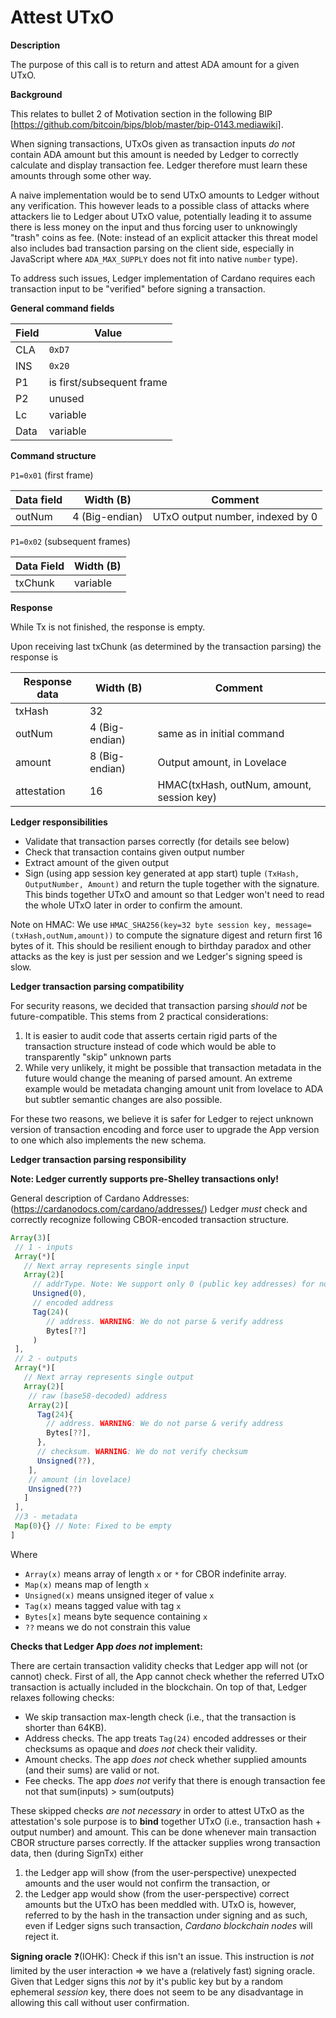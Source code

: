 # Attest UTxO

**Description**

The purpose of this call is to return and attest ADA amount for a given UTxO.

**Background**

This relates to bullet 2 of Motivation section in the following BIP [https://github.com/bitcoin/bips/blob/master/bip-0143.mediawiki].

When signing transactions, UTxOs given as transaction inputs *do not* contain ADA amount but this amount is needed by Ledger to correctly calculate and display transaction fee. Ledger therefore must learn these amounts through some other way.

A naive implementation would be to send UTxO amounts to Ledger without any verification. This however leads to a possible class of attacks where attackers lie to Ledger about UTxO value, potentially leading it to assume there is less money on the input and thus forcing user to unknowingly "trash" coins as fee. (Note: instead of an explicit attacker this threat model also includes bad transaction parsing on the client side, especially in JavaScript where `ADA_MAX_SUPPLY` does not fit into native `number` type).

To address such issues, Ledger implementation of Cardano requires each transaction input to be "verified" before signing a transaction.

**General command fields**

|Field|Value|
|-----|-----|
| CLA | `0xD7` |
| INS | `0x20` |
| P1 | is first/subsequent frame |
| P2 | unused |
| Lc | variable |
| Data | variable |

**Command structure**

`P1=0x01` (first frame)

|Data field|Width (B)|Comment|
|----------|---------|-------|
| outNum   |  4 (Big-endian)     | UTxO output number, indexed by 0|

`P1=0x02` (subsequent frames)

|Data Field|Width (B)|
|----------|---------|
| txChunk | variable |

**Response**

While Tx is not finished, the response is empty.

Upon receiving last txChunk (as determined by the transaction parsing) the response is

|Response data|Width (B)|Comment|
|----------|---------|-------|
| txHash   | 32 | |
| outNum | 4 (Big-endian) | same as in initial command|
| amount | 8 (Big-endian) | Output amount, in Lovelace|
| attestation | 16 | HMAC(txHash, outNum, amount, session key)|


**Ledger responsibilities**

- Validate that transaction parses correctly (for details see below)
- Check that transaction contains given output number
- Extract amount of the given output
- Sign (using app session key generated at app start) tuple `(TxHash, OutputNumber, Amount)` and return the tuple together with the signature. This binds together UTxO and amount so that Ledger won't need to read the whole UTxO later in order to confirm the amount.

Note on HMAC: We use `HMAC_SHA256(key=32 byte session key, message=(txHash,outNum,amount))` to compute the signature digest and return first 16 bytes of it. This should be resilient enough to birthday paradox and other attacks as the key is just per session and we Ledger's signing speed is slow.

**Ledger transaction parsing compatibility**

For security reasons, we decided that transaction parsing *should not* be future-compatible. This stems from 2 practical considerations:

1) It is easier to audit code that asserts certain rigid parts of the transaction structure instead of code which would be able to transparently "skip" unknown parts
2) While very unlikely, it might be possible that transaction metadata in the future would change the meaning of parsed amount. An extreme example would be metadata changing amount unit from lovelace to ADA but subtler semantic changes are also possible.

For these two reasons, we believe it is safer for Ledger to reject unknown version of transaction encoding and force user to upgrade the App version to one which also implements the new schema.

**Ledger transaction parsing responsibility**

**Note: Ledger currently supports pre-Shelley transactions only!**

General description of Cardano Addresses: (https://cardanodocs.com/cardano/addresses/)
Ledger *must* check and correctly recognize following CBOR-encoded transaction structure.

```javascript
Array(3)[
 // 1 - inputs
 Array(*)[ 
   // Next array represents single input
   Array(2)[
     // addrType. Note: We support only 0 (public key addresses) for now
     Unsigned(0),
     // encoded address
     Tag(24)(
        // address. WARNING: We do not parse & verify address
        Bytes[??]
     )
 ],
 // 2 - outputs
 Array(*)[
   // Next array represents single output
   Array(2)[
    // raw (base58-decoded) address
    Array(2)[
      Tag(24){
        // address. WARNING: We do not parse & verify address
        Bytes[??],
      },
      // checksum. WARNING: We do not verify checksum
      Unsigned(??),
    ],
    // amount (in lovelace)
    Unsigned(??)   
   ]
 ],
 //3 - metadata
 Map(0){} // Note: Fixed to be empty
]
```

Where 
- `Array(x)` means array of length `x` or `*` for CBOR indefinite array.
- `Map(x)` means map of length `x`
- `Unsigned(x)` means unsigned iteger of value `x`
- `Tag(x)` means tagged value with tag `x`
- `Bytes[x]` means byte sequence containing `x`
- `??` means we do not constrain this value

**Checks that Ledger App *does not* implement:**

There are certain transaction validity checks that Ledger app will not (or cannot) check.
First of all, the App cannot check whether the referred UTxO transaction is actually included in the blockchain.
On top of that, Ledger relaxes following checks:
- We skip transaction max-length check (i.e., that the transaction is shorter than 64KB).
- Address checks. The app treats `Tag(24)` encoded addresses or their checksums as opaque and *does not* check their validity.
- Amount checks. The app *does not* check whether supplied amounts (and their sums) are valid or not.
- Fee checks. The app *does not* verify that there is enough transaction fee not that sum(inputs) > sum(outputs)

These skipped checks *are not necessary* in order to attest UTxO as the attestation's sole purpose is to **bind** together UTxO (i.e., transaction hash + output number) and amount. This can be done whenever main transaction CBOR structure parses correctly. If the attacker supplies wrong transaction data, then (during SignTx) either
1) the Ledger app will show (from the user-perspective) unexpected amounts and the user would not confirm the transaction, or
2) the Ledger app would show (from the user-perspective) correct amounts but the UTxO has been meddled with. UTxO is, however, referred to by the hash in the transaction under signing and as such, even if Ledger signs such transaction,  *Cardano blockchain nodes* will reject it.

**Signing oracle**
❓(IOHK): Check if this isn't an issue.
This instruction is *not* limited by the user interaction => we have a (relatively fast) signing oracle. Given that Ledger signs this *not* by it's public key but by a random ephemeral *session* key, there does not seem to be any disadvantage in allowing this call without user confirmation.
